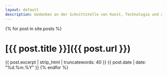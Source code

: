 ```yaml
---
layout: default
description: Gedanken an der Schnittstelle von Kunst, Technologie und allem anderen. Von Thomas Gerstendörfer.
---
```


{% for post in site.posts %}
# [{{ post.title }}]({{ post.url }})

{{ post.excerpt | strip_html | truncatewords: 40 }}
<span class="post-date">{{ post.date | date: "%d.%m.%Y" }}</span>
{% endfor %}
